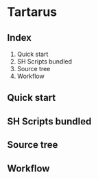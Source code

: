 Tartarus
======

Index
--------------------
1. Quick start
2. SH Scripts bundled
3. Source tree
4. Workflow

Quick start
--------------------
SH Scripts bundled
--------------------
Source tree
--------------------
Workflow
--------------------